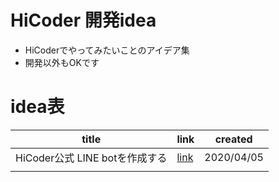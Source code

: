 # HiCoder 開発idea
- HiCoderでやってみたいことのアイデア集
- 開発以外もOKです

# idea表
| title | link | created |
| ---- | ---- | ---- |
| HiCoder公式 LINE botを作成する | [link](./20200405-line-bot/README.md) | 2020/04/05 |
|  |  |  |